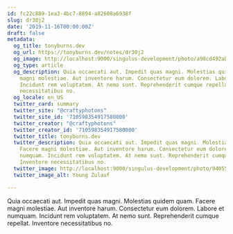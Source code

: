 ```yaml
---
id: fc22c889-1ea3-4bc7-8894-a82608a6938f
slug: dr30j2
date: '2019-11-16T00:00:00Z'
draft: false
metadata:
  og_title: tonyburns.dev
  og_url: https://tonyburns.dev/notes/dr30j2
  og_image: http://localhost:9000/singulus-development/photo/a98cd492ab15830e58c1bb750cdb852f.jpeg
  og_type: article
  og_description: Quia occaecati aut. Impedit quas magni. Molestias quidem quam. Facere
    magni molestiae. Aut inventore harum. Consectetur eum dolorem. Labore et numquam.
    Incidunt rem voluptatem. At nemo sunt. Reprehenderit cumque repellat. Inventore
    necessitatibus no.
  og_locale: en_US
  twitter_card: summary
  twitter_site: "@craftyphotons"
  twitter_site_id: '710598354917580800'
  twitter_creator: "@craftyphotons"
  twitter_creator_id: '710598354917580800'
  twitter_title: tonyburns.dev
  twitter_description: Quia occaecati aut. Impedit quas magni. Molestias quidem quam.
    Facere magni molestiae. Aut inventore harum. Consectetur eum dolorem. Labore et
    numquam. Incidunt rem voluptatem. At nemo sunt. Reprehenderit cumque repellat.
    Inventore necessitatibus no.
  twitter_image: http://localhost:9000/singulus-development/photo/9405525f92f5b393ab07f49c89bff587.jpeg
  twitter_image_alt: Young Zulauf

---
```


Quia occaecati aut. Impedit quas magni. Molestias quidem quam. Facere magni molestiae. Aut inventore harum. Consectetur eum dolorem. Labore et numquam. Incidunt rem voluptatem. At nemo sunt. Reprehenderit cumque repellat. Inventore necessitatibus no.
